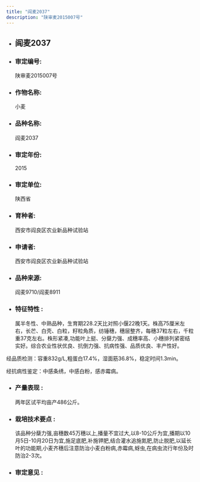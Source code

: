 ```yaml
---
title: "阎麦2037"
description: "陕审麦2015007号"
---
```

* ## 阎麦2037
* ###  审定编号:  
   陕审麦2015007号

*  ### 作物名称:  
   小麦

*   ###  品种名称: 
    阎麦2037

*   ### 审定年份: 
    2015

*   ### 审定单位:  
    陕西省

*   ### 育种者:  
    西安市阎良区农业新品种试验站

*   ### 申请者:  
    西安市阎良区农业新品种试验站

*   ### 品种来源:  
    阎麦9710/阎麦8911

*   ### 特征特性 : 
    属半冬性、中熟品种，生育期228.2天比对照小偃22晚1天。株高75厘米左右，长芒、白壳、白粒，籽粒角质，纺锤穗，穗层整齐，每穗37粒左右，千粒重37克左右。株形紧凑,功能叶上挺、分蘖力强、成穗率高、小穗排列紧密结实好。综合农业性状优良、抗倒力强、抗病性强、品质优良、丰产性好。
经品质检测：容重832g/L,粗蛋白17.4%，湿面筋36.8%，稳定时间1.3min。
经抗病性鉴定：中感条绣，中感白粉，感赤霉病。


*   ### 产量表现 : 
    两年区试平均亩产486公斤。

*   ### 栽培技术要点 : 
    该品种分蘖力强,亩穗数45万穗以上,播量不宜过大,以8-10公斤为宜,播期以10月5日-10月20日为宜,施足底肥,补施钾肥,结合灌水追施氮肥,防止脱肥,以延长叶的功能期,小麦齐穗后注意防治小麦白粉病,赤霉病,蚜虫,在病虫流行年份及时防治2-3次。

*   ### 审定意见 : 
    
